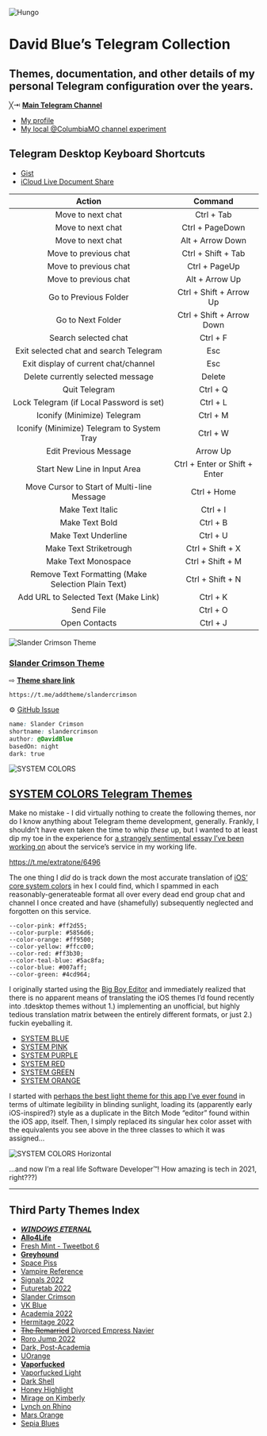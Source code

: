 ![Hungo](https://i.snap.as/35ChT1z2.jpeg)

# David Blue’s Telegram Collection

## Themes, documentation, and other details of my personal Telegram configuration over the years. 

╳⇥ [**Main Telegram Channel**](https://t.me/extratone) 

* [My profile](https://t.me/DavidBlue)
* [My local @ColumbiaMO channel experiment](https://t.me/columbiamo)

## Telegram Desktop Keyboard Shortcuts

* [Gist](https://gist.github.com/extratone/c9e7f7d58d4381ee3a7ca3d681bb1aa8)
* [iCloud Live Document Share](https://bit.ly/tgkeys)

| Action                                             | Command                       |
|:--------------------------------------------------:|:-----------------------------:|
| Move to next chat                                  | Ctrl + Tab                    |
| Move to next chat                                  | Ctrl + PageDown               |
| Move to next chat                                  | Alt + Arrow Down              |
| Move to previous chat                              | Ctrl + Shift + Tab            |
| Move to previous chat                              | Ctrl + PageUp                 |
| Move to previous chat                              | Alt + Arrow Up                |
| Go to Previous Folder                              | Ctrl + Shift + Arrow Up       |
| Go to Next Folder                                  | Ctrl + Shift + Arrow Down     |
| Search selected chat                               | Ctrl + F                      |
| Exit selected chat and search Telegram             | Esc                           |
| Exit display of current chat/channel               | Esc                           |
| Delete currently selected message                  | Delete                        |
| Quit Telegram                                      | Ctrl + Q                      |
| Lock Telegram (if Local Password is set)           | Ctrl + L                      |
| Iconify (Minimize) Telegram                        | Ctrl + M                      |
| Iconify (Minimize) Telegram to System Tray         | Ctrl + W                      |
| Edit Previous Message                              | Arrow Up                      |
| Start New Line in Input Area                       | Ctrl + Enter or Shift + Enter |
| Move Cursor to Start of Multi-line Message         | Ctrl + Home                   |
| Make Text Italic                                   | Ctrl + I                      |
| Make Text Bold                                     | Ctrl + B                      |
| Make Text Underline                                | Ctrl + U                      |
| Make Text Striketrough                             | Ctrl + Shift + X              |
| Make Text Monospace                                | Ctrl + Shift + M              |
| Remove Text Formatting (Make Selection Plain Text) | Ctrl + Shift + N              |
| Add URL to Selected Text (Make Link)               | Ctrl + K                      |
| Send File                                          | Ctrl + O                      |
| Open Contacts                                      | Ctrl + J                      |

![Slander Crimson Theme](https://user-images.githubusercontent.com/43663476/143668793-a2ba30ec-f4c9-48cf-8568-d055844e3137.png)

### [Slander Crimson Theme](https://t.me/addtheme/slandercrimson)

⇨ [**Theme share link**](https://t.me/addtheme/slandercrimson) 

`https://t.me/addtheme/slandercrimson`

⚙︎ [GitHub Issue](https://github.com/extratone/t/issues/5)

```css
name: Slander Crimson
shortname: slandercrimson
author: @DavidBlue
basedOn: night
dark: true
```

![SYSTEM COLORS](https://i.snap.as/W0JHUEKM.png)

## [SYSTEM COLORS Telegram Themes](https://telegra.ph/SYSTEM-COLORS-Themes-for-iOS-Bound-Telegram-09-27)

Make no mistake - I did virtually nothing to create the following themes, nor do I know anything about Telegram theme development, generally. Frankly, I shouldn’t have even taken the time to whip *these* up, but I wanted to at least dip my toe in the experience for [a strangely sentimental essay I’ve been working on](https://github.com/extratone/bilge/issues/228) about the service’s service in my working life.

https://t.me/extratone/6496

The one thing I *did* do is track down the most accurate translation of [iOS’ core system colors](https://developer.apple.com/design/human-interface-guidelines/ios/visual-design/color/) in hex I could find, which I spammed in each reasonably-generateable format all over every dead end group chat and channel I once created and have (shamefully) subsequently neglected and forgotten on this service.

```
--color-pink: #ff2d55;
--color-purple: #5856d6;
--color-orange: #ff9500;
--color-yellow: #ffcc00;
--color-red: #ff3b30;
--color-teal-blue: #5ac8fa;
--color-blue: #007aff;
--color-green: #4cd964;
```

I originally started using the [Big Boy Editor](https://themes.contest.com) and immediately realized that there is no apparent means of translating the iOS themes I’d found recently into .tdesktop themes without 1.) implementing an unofficial, but highly tedious translation matrix between the entirely different formats, or just 2.) fuckin eyeballing it. 

* [SYSTEM BLUE](https://t.me/addtheme/systemblue)
* [SYSTEM PINK](https://t.me/addtheme/systempink)
* [SYSTEM PURPLE](https://t.me/addtheme/systempurple)
* [SYSTEM RED](https://t.me/addtheme/systemred)
* [SYSTEM GREEN](https://t.me/addtheme/systemgreen)
* [SYSTEM ORANGE](https://t.me/addtheme/systemorange)

I started with [perhaps the best light theme for this app I’ve ever found](https://t.me/addtheme/tgbetacore) in terms of ultimate legibility in blinding sunlight, loading its (apparently early iOS-inspired?) style as a duplicate in the Bitch Mode “editor” found within the iOS app, itself. Then, I simply replaced its singular hex color asset with the equivalents you see above in the three classes to which it was assigned…

![SYSTEM COLORS Horizontal](https://i.snap.as/Y3fNeQP6.png)

…and now I’m a real life Software Developer™! How amazing is tech in 2021, right???)

---

## Third Party Themes Index

- [**𝘞𝘐𝘕𝘋𝘖𝘞𝘚 𝘌𝘛𝘌𝘙𝘕𝘈𝘓**](https://t.me/addtheme/windowseternal)
- [**Allo4Life**](https://t.me/addtheme/allo4life)
- [Fresh Mint - Tweetbot 6](https://t.me/addtheme/freshmint)
- [**Greyhound**](https://t.me/addtheme/greyhound)
- [Space Piss](https://t.me/addtheme/spacepiss)
- [Vampire Reference](https://t.me/addtheme/vampirereference)
- [Signals 2022](https://t.me/addtheme/signals2022)
- [Futuretab 2022](https://t.me/addtheme/futuretab2022)
- [Slander Crimson](https://t.me/addtheme/slandercrimson)
- [VK Blue](https://t.me/addtheme/vkbackup)
- [Academia 2022](https://t.me/addtheme/academia2022)
- [Hermitage 2022](https://t.me/addtheme/hermitage2022)
- [~~The Remarried~~ Divorced Empress Navier](https://t.me/addtheme/navier2022)
- [Roro Jump 2022](https://t.me/addtheme/rorojump2022)
- [Dark, Post-Academia](https://t.me/addtheme/postacademia)
- [UOrange](https://t.me/addtheme/uorange)
- [**Vaporfucked**](https://t.me/addtheme/vaporfucked)
- [Vaporfucked Light](https://t.me/addtheme/vaporfuckedlight)
- [Dark Shell](https://t.me/addtheme/darkshell2022)
- [Honey Highlight](https://t.me/addtheme/HoneyHighlight2021)
- [Mirage on Kimberly](https://t.me/addtheme/miragekimberly)
- [Lynch on Rhino](https://t.me/addtheme/lynchrhino)
- [Mars Orange](https://t.me/addtheme/marsorange)
- [Sepia Blues](https://t.me/addtheme/sepiablues2022)